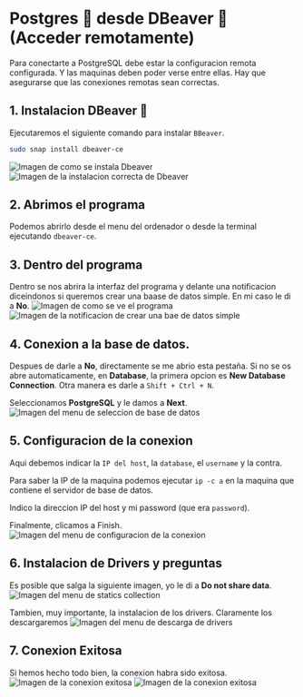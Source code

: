 # Postgres 🐘 desde DBeaver 🦫 (Acceder remotamente)
Para conectarte a PostgreSQL debe estar la configuracion remota configurada. Y las maquinas deben poder verse entre ellas. Hay que asegurarse que las conexiones remotas sean correctas.

## 1. Instalacion DBeaver 🦫
Ejecutaremos el siguiente comando para instalar `BBeaver`.
```bash
sudo snap install dbeaver-ce
```
![Imagen de como se instala Dbeaver](img/dbeaver/dbeaver_001.png)
![Imagen de la instalacion correcta de Dbeaver](img/dbeaver/dbeaver_002.PNG)

## 2. Abrimos el programa
Podemos abrirlo desde el menu del ordenador o desde la terminal ejecutando `dbeaver-ce`.

## 3. Dentro del programa
Dentro se nos abrira la interfaz del programa y delante una notificacion diceindonos si queremos crear una baase de datos simple. En mi caso le di a **No**.
![Imagen de como se ve el programa](img/dbeaver/dbeaver_004.PNG)
![Imagen de la notificacion de crear una bae de datos simple](img/dbeaver/dbeaver_003.PNG)

## 4. Conexion a la base de datos.
Despues de darle a **No**, directamente se me abrio esta pestaña. Si no se os abre automaticamente, en **Database**, la primera opcion es **New Database Connection**. Otra manera es darle a `Shift + Ctrl + N`.

Seleccionamos **PostgreSQL** y le damos a **Next**.
![Imagen del menu de seleccion de base de datos](img/dbeaver/dbeaver_005.PNG)

## 5. Configuracion de la conexion
Aqui debemos indicar la `IP del host`, la `database`, el `username` y la contra.

Para saber la IP de la maquina podemos ejecutar `ip -c a` en la maquina que contiene el servidor de base de datos.

Indico la direccion IP del host y mi password (que era `password`).

Finalmente, clicamos a Finish.
![Imagen del menu de configuracion de la conexion](img/dbeaver/dbeaver_006.PNG)

## 6. Instalacion de Drivers y preguntas
Es posible que salga la siguiente imagen, yo le di a **Do not share data**.
![Imagen del menu de statics collection](img/dbeaver/dbeaver_007.PNG)

Tambien, muy importante, la instalacion de los drivers. Claramente los descargaremos
![Imagen del menu de descarga de drivers](img/dbeaver/dbeaver_008.PNG)

## 7. Conexion Exitosa
Si hemos hecho todo bien, la conexion habra sido exitosa.
![Imagen de la conexion exitosa](img/dbeaver/dbeaver_009.PNG)
![Imagen de la conexion exitosa](img/dbeaver/dbeaver_010.PNG)
